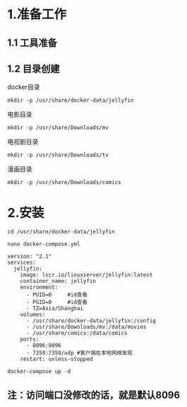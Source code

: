 # 1.准备工作

## 1.1 工具准备


## 1.2 目录创建
docker目录
```
mkdir -p /usr/share/docker-data/jellyfin
```

电影目录
```
mkdir -p /usr/share/Downloads/mv
```

电视剧目录
```
mkdir -p /usr/share/Downloads/tv
```

漫画目录
```
mkdir -p /usr/share/Downloads/comics
```

# 2.安装
```
cd /usr/share/docker-data/jellyfin
```

```
nano docker-compose.yml
```

```
version: "2.1"
services:
  jellyfin:
    image: lscr.io/linuxserver/jellyfin:latest
    container_name: jellyfin
    environment:
      - PUID=0     #id查看
      - PGID=0     #id查看
      - TZ=Asia/Shanghai
    volumes:
      - /usr/share/docker-data/jellyfin:/config
      - /usr/share/Downloads/mv:/data/movies
      - /usr/share/comics:/data/comics
    ports:
      - 8096:8096
      - 7359:7359/udp #客户端在本地网络发现
    restart: unless-stopped
```

```
docker-compose up -d
```

## 注：访问端口没修改的话，就是默认8096
